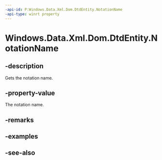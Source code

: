 ```yaml
---
-api-id: P:Windows.Data.Xml.Dom.DtdEntity.NotationName
-api-type: winrt property
---
```


<!-- Property syntax
public object NotationName { get; }
-->

# Windows.Data.Xml.Dom.DtdEntity.NotationName

## -description
Gets the notation name.

## -property-value
The notation name.

## -remarks

## -examples

## -see-also
